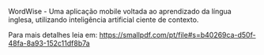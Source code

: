 WordWise - Uma aplicação mobile voltada ao aprendizado da língua inglesa, utilizando inteligência artificial ciente de contexto.

Para mais detalhes leia em: https://smallpdf.com/pt/file#s=b40269ca-d50f-48fa-8a93-152c11df8b7a
